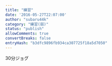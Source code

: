 ```yaml
---
title: "練習"
date: '2016-05-27T22:07:00'
author: "subaru44k"
category: "練習(弱)"
status: "publish"
allowComments: true
convertBreaks: false
entryHash: "b3dfc9896fb934ca307725f18a5d7050"
---
```

30分ジョグ
